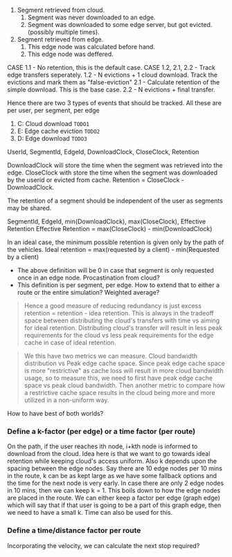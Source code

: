 1. Segment retrieved from cloud.
	1. Segment was never downloaded to an edge.
	2. Segment was downloaded to some edge server, but got evicted. (possibly multiple times).
2. Segment retrieved from edge.
	1. This edge node was calculated before hand.
	2. This edge node was deffered.	

CASE 1.1 - No retention, this is the default case.
CASE 1.2, 2.1, 2.2 - Track edge transfers seperately.
	1.2 - N evictions + 1 cloud download. Track the evictions and mark them as "false-eviction"
	2.1 - Calculate retention of the simple download. This is the base case.
	2.2 - N evictions + final transfer.
	
Hence there are two 3 types of events that should be tracked. All these are per user, per segment, per edge
1. C: Cloud download `TODO1`
2. E: Edge cache eviction `TODO2`
3. D: Edge download `TODO3`

UserId, SegmentId, EdgeId, DownloadClock, CloseClock, Retention

DownloadClock will store the time when the segment was retrieved into the edge.
CloseClock with store the time when the segment was downloaded by the userid or evicted from cache.
Retention = CloseClock - DownloadClock.

The retention of a segment should be independent of the user as segments may be shared.

SegmentId, EdgeId, min(DownloadClock), max(CloseClock), Effective Retention
Effective Retention = max(CloseClock) - min(DownloadClock)

In an ideal case, the minimum possible retention is given only by the path of the vehicles.
Ideal retention = max(requested by a client) - min(Requested by a client)

- The above definition will be 0 in case that segment is only requested once in an edge node. Procastination from cloud?
- This definition is per segment, per edge. How to extend that to either a route or the entire simulation? Weighted average?

> Hence a good measure of reducing redundancy is just excess retention = retention - idea retention. This is always in the tradeoff space between distributing the cloud's transfers with time vs aiming for ideal retention. Distributing cloud's transfer will result in less peak requirements for the cloud vs less peak requirements for the edge cache in case of ideal retention.

> We this have two metrics we can measure. Cloud bandwidth distribution vs Peak edge cache space. Since peak edge cache space is more "restrictive" as cache loss will result in more cloud bandwidth usage, so to measure this, we need to first have peak edge cache space vs peak cloud bandwidth. Then another metric to compare how a restrictive cache space results in the cloud being more and more utilized in a non-uniform way.

How to have best of both worlds?

### Define a k-factor (per edge) or a time factor (per route)

On the path, if the user reaches ith node, i+kth node is informed to download from the cloud. Idea here is that we want to go towards ideal retention while keeping cloud's access uniform. Also k depends upon the spacing between the edge nodes. Say there are 10 edge nodes per 10 mins in the route, k can be as kept large as we have some fallback options and the time for the next node is very early. In case there are only 2 edge nodes in 10 mins, then we can keep k = 1. This boils down to how the edge nodes are placed in the route. We can either keep a factor per edge (graph edge) which will say that if that user is going to be a part of this graph edge, then we need to have a small k. Time can also be used for this.

### Define a time/distance factor per route

Incorporating the velocity, we can calculate the next stop required?
